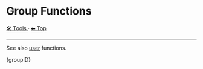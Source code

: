 # Group Functions

<!-- TEMPLATE toolHeader 2 -->
[🛠️ Tools ](./index.md) &middot; [⬅ Top ](../index.md)
<hr />

See also [user](./user.md) functions.

{groupID}